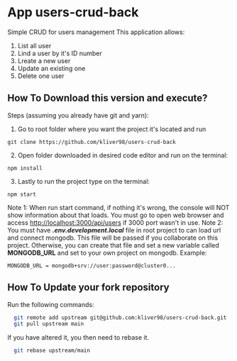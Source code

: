 # App users-crud-back
Simple CRUD for users management
This application allows:

1. List all user
1. Lind a user by it's ID number
1. Lreate a new user
1. Update an existing one
1. Delete one user

## How To Download this version and execute?

Steps (assuming you already have git and yarn):

1. Go to root folder where you want the project it's located and run
```
git clone https://github.com/kliver98/users-crud-back
```
2. Open folder downloaded in desired code editor and run on the terminal:
```
npm install
```
3. Lastly to run the project type on the terminal:
```
npm start
```
Note 1: When run start command, if nothing it's wrong, the console will NOT show information about that loads. You must go to open web browser and access [http://localhost:3000/api/users](http://localhost:3000/api/users) if 3000 port wasn't in use.
Note 2: You must have **_.env.development.local_** file in root project to can load url and connect mongodb. This file will be passed if you collaborate on this project. Otherwise, you can create that file and set a new variable called **MONGODB_URL** and set to your own project on mongodb. Example: 
```
MONGODB_URL = mongodb+srv://user:password@cluster0...
```

## How To Update your fork repository

Run the following commands:

```bash
  git remote add upstream git@github.com:kliver98/users-crud-back.git
  git pull upstream main
```

If you have altered it, you then need to rebase it.

```bash
  git rebase upstream/main
````
